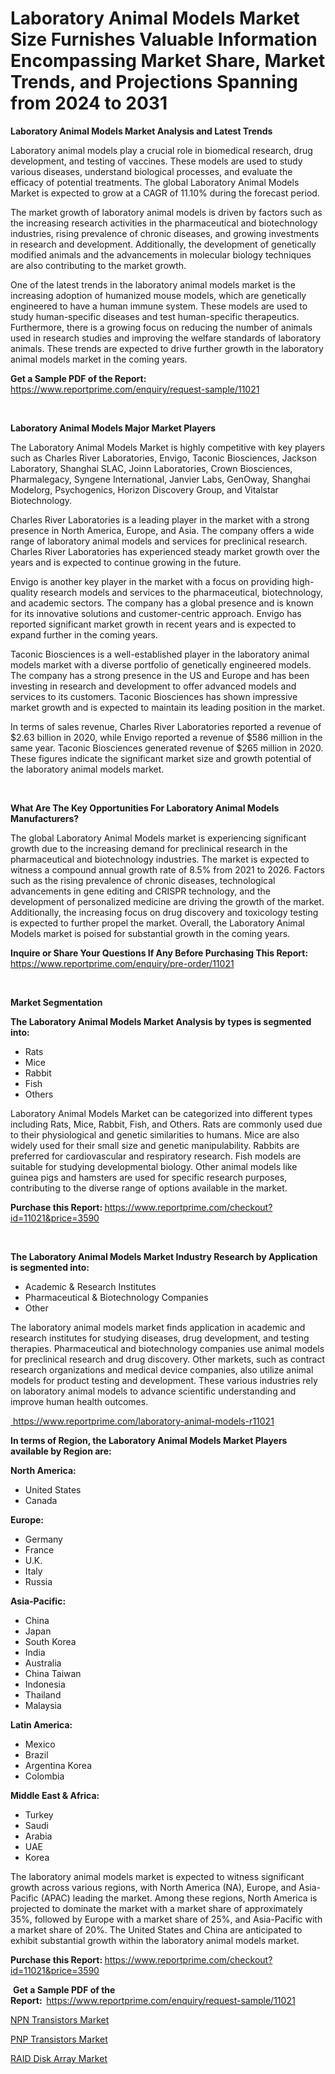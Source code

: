 <p><h1>Laboratory Animal Models Market Size Furnishes Valuable Information Encompassing Market Share, Market Trends, and Projections Spanning from 2024 to 2031</h1></p><p><strong>Laboratory Animal Models Market Analysis and Latest Trends</strong></p>
<p><p>Laboratory animal models play a crucial role in biomedical research, drug development, and testing of vaccines. These models are used to study various diseases, understand biological processes, and evaluate the efficacy of potential treatments. The global Laboratory Animal Models Market is expected to grow at a CAGR of 11.10% during the forecast period.</p><p>The market growth of laboratory animal models is driven by factors such as the increasing research activities in the pharmaceutical and biotechnology industries, rising prevalence of chronic diseases, and growing investments in research and development. Additionally, the development of genetically modified animals and the advancements in molecular biology techniques are also contributing to the market growth.</p><p>One of the latest trends in the laboratory animal models market is the increasing adoption of humanized mouse models, which are genetically engineered to have a human immune system. These models are used to study human-specific diseases and test human-specific therapeutics. Furthermore, there is a growing focus on reducing the number of animals used in research studies and improving the welfare standards of laboratory animals. These trends are expected to drive further growth in the laboratory animal models market in the coming years.</p></p>
<p><strong>Get a Sample PDF of the Report:&nbsp;</strong> <a href="https://www.reportprime.com/enquiry/request-sample/11021">https://www.reportprime.com/enquiry/request-sample/11021</a></p>
<p>&nbsp;</p>
<p><strong>Laboratory Animal Models Major Market Players</strong></p>
<p><p>The Laboratory Animal Models Market is highly competitive with key players such as Charles River Laboratories, Envigo, Taconic Biosciences, Jackson Laboratory, Shanghai SLAC, Joinn Laboratories, Crown Biosciences, Pharmalegacy, Syngene International, Janvier Labs, GenOway, Shanghai Modelorg, Psychogenics, Horizon Discovery Group, and Vitalstar Biotechnology.</p><p>Charles River Laboratories is a leading player in the market with a strong presence in North America, Europe, and Asia. The company offers a wide range of laboratory animal models and services for preclinical research. Charles River Laboratories has experienced steady market growth over the years and is expected to continue growing in the future.</p><p>Envigo is another key player in the market with a focus on providing high-quality research models and services to the pharmaceutical, biotechnology, and academic sectors. The company has a global presence and is known for its innovative solutions and customer-centric approach. Envigo has reported significant market growth in recent years and is expected to expand further in the coming years.</p><p>Taconic Biosciences is a well-established player in the laboratory animal models market with a diverse portfolio of genetically engineered models. The company has a strong presence in the US and Europe and has been investing in research and development to offer advanced models and services to its customers. Taconic Biosciences has shown impressive market growth and is expected to maintain its leading position in the market.</p><p>In terms of sales revenue, Charles River Laboratories reported a revenue of $2.63 billion in 2020, while Envigo reported a revenue of $586 million in the same year. Taconic Biosciences generated revenue of $265 million in 2020. These figures indicate the significant market size and growth potential of the laboratory animal models market.</p></p>
<p>&nbsp;</p>
<p><strong>What Are The Key Opportunities For Laboratory Animal Models Manufacturers?</strong></p>
<p><p>The global Laboratory Animal Models market is experiencing significant growth due to the increasing demand for preclinical research in the pharmaceutical and biotechnology industries. The market is expected to witness a compound annual growth rate of 8.5% from 2021 to 2026. Factors such as the rising prevalence of chronic diseases, technological advancements in gene editing and CRISPR technology, and the development of personalized medicine are driving the growth of the market. Additionally, the increasing focus on drug discovery and toxicology testing is expected to further propel the market. Overall, the Laboratory Animal Models market is poised for substantial growth in the coming years.</p></p>
<p><strong>Inquire or Share Your Questions If Any Before Purchasing This Report:</strong> <a href="https://www.reportprime.com/enquiry/pre-order/11021">https://www.reportprime.com/enquiry/pre-order/11021</a></p>
<p>&nbsp;</p>
<p><strong>Market Segmentation</strong></p>
<p><strong>The Laboratory Animal Models Market Analysis by types is segmented into:</strong></p>
<p><ul><li>Rats</li><li>Mice</li><li>Rabbit</li><li>Fish</li><li>Others</li></ul></p>
<p><p>Laboratory Animal Models Market can be categorized into different types including Rats, Mice, Rabbit, Fish, and Others. Rats are commonly used due to their physiological and genetic similarities to humans. Mice are also widely used for their small size and genetic manipulability. Rabbits are preferred for cardiovascular and respiratory research. Fish models are suitable for studying developmental biology. Other animal models like guinea pigs and hamsters are used for specific research purposes, contributing to the diverse range of options available in the market.</p></p>
<p><strong>Purchase this Report:&nbsp;</strong><a href="https://www.reportprime.com/checkout?id=11021&price=3590">https://www.reportprime.com/checkout?id=11021&price=3590</a></p>
<p>&nbsp;</p>
<p><strong>The Laboratory Animal Models Market Industry Research by Application is segmented into:</strong></p>
<p><ul><li>Academic & Research Institutes</li><li>Pharmaceutical & Biotechnology Companies</li><li>Other</li></ul></p>
<p><p>The laboratory animal models market finds application in academic and research institutes for studying diseases, drug development, and testing therapies. Pharmaceutical and biotechnology companies use animal models for preclinical research and drug discovery. Other markets, such as contract research organizations and medical device companies, also utilize animal models for product testing and development. These various industries rely on laboratory animal models to advance scientific understanding and improve human health outcomes.</p></p>
<p><a href="https://www.reportprime.com/laboratory-animal-models-r11021">&nbsp;https://www.reportprime.com/laboratory-animal-models-r11021</a></p>
<p><strong>In terms of Region, the Laboratory Animal Models Market Players available by Region are:</strong></p>
<p>
    <p> <strong> North America: </strong>
        <ul>
            <li>United States</li>
            <li>Canada</li>
        </ul>
        </p> 
    <p> <strong> Europe: </strong>
        <ul>
            <li>Germany</li>
            <li>France</li>
            <li>U.K.</li>
            <li>Italy</li>
            <li>Russia</li>
        </ul>
        </p> 
    <p> <strong> Asia-Pacific: </strong>
        <ul>
            <li>China</li>
            <li>Japan</li>
            <li>South Korea</li>
            <li>India</li>
            <li>Australia</li>
            <li>China Taiwan</li>
            <li>Indonesia</li>
            <li>Thailand</li>
            <li>Malaysia</li>
        </ul>
        </p> 
    <p> <strong> Latin America: </strong>
        <ul>
            <li>Mexico</li>
            <li>Brazil</li>
            <li>Argentina Korea</li>
            <li>Colombia</li>
        </ul>
        </p> 
    <p> <strong> Middle East & Africa: </strong>
        <ul>
            <li>Turkey</li>
            <li>Saudi</li>
            <li>Arabia</li>
            <li>UAE</li>
            <li>Korea</li>
        </ul>
    </p>
    </p>
<p><p>The laboratory animal models market is expected to witness significant growth across various regions, with North America (NA), Europe, and Asia-Pacific (APAC) leading the market. Among these regions, North America is projected to dominate the market with a market share of approximately 35%, followed by Europe with a market share of 25%, and Asia-Pacific with a market share of 20%. The United States and China are anticipated to exhibit substantial growth within the laboratory animal models market.</p></p>
<p><strong>Purchase this Report: </strong><a href="https://www.reportprime.com/checkout?id=11021&price=3590">https://www.reportprime.com/checkout?id=11021&price=3590</a></p>
<p>&nbsp;<strong>Get a Sample PDF of the Report:&nbsp;&nbsp;</strong><a href="https://www.reportprime.com/enquiry/request-sample/11021">https://www.reportprime.com/enquiry/request-sample/11021</a></p>
<p><strong></strong></p>
<p><p><a href="https://florentine-yuzu-f42.notion.site/NPN-Transistors-Market-Size-and-Market-Trends-Complete-Industry-Overview-2024-to-2031-3e4bfe3dbdb246c0a3820e465e12204a">NPN Transistors Market</a></p><p><a href="https://fuschia-pecorino-a6d.notion.site/PNP-Transistors-Market-Insights-into-Market-CAGR-Market-Trends-and-Growth-Strategies-ade74e82d45b48729a99077bc9890068">PNP Transistors Market</a></p><p><a href="https://changeable-paste-463.notion.site/RAID-Disk-Array-Market-Insight-Market-Trends-Growth-Forecasted-from-2024-TO-2031-b6846066ec014816b3f51c12ae63ca1c">RAID Disk Array Market</a></p></p>